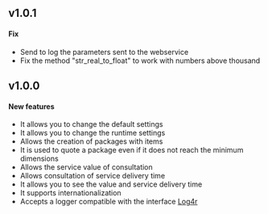 ## v1.0.1

#### Fix
* Send to log the parameters sent to the webservice
* Fix the method "str_real_to_float" to work with numbers above thousand

## v1.0.0

#### New features

* It allows you to change the default settings
* It allows you to change the runtime settings
* Allows the creation of packages with items
* It is used to quote a package even if it does not reach the minimum dimensions
* Allows the service value of consultation
* Allows consultation of service delivery time
* It allows you to see the value and service delivery time
* It supports internationalization
* Accepts a logger compatible with the interface [Log4r](http://log4r.rubyforge.org/index.html)
